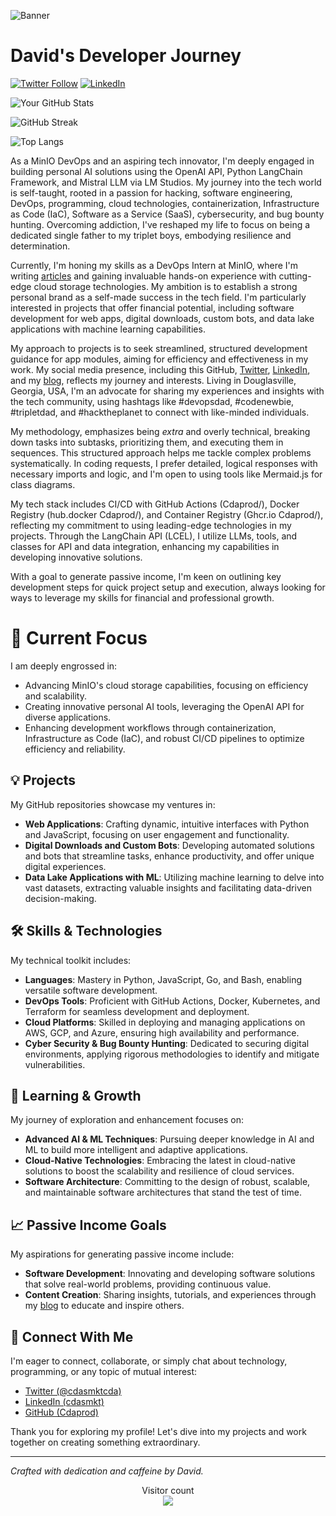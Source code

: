 ![Banner](B419057C-FD73-4687-808C-F3719C7CA4BD.png)

# David's Developer Journey

[![Twitter Follow](https://img.shields.io/twitter/follow/cdasmktcda?style=social)](https://twitter.com/cdasmktcda)
[![LinkedIn](https://img.shields.io/badge/LinkedIn-cdasmkt-blue?style=flat&logo=linkedin)](https://www.linkedin.com/in/cdasmkt/)

![Your GitHub Stats](https://github-readme-stats.vercel.app/api?username=Cdaprod&show_icons=true&theme=radical)

![GitHub Streak](https://github-readme-streak-stats.herokuapp.com/?user=Cdaprod&theme=dark)

![Top Langs](https://github-readme-stats.vercel.app/api/top-langs/?username=Cdaprod&layout=compact&theme=vision-friendly-dark)



As a MinIO DevOps and an aspiring tech innovator, I'm deeply engaged in building personal AI solutions using the OpenAI API, Python LangChain Framework, and Mistral LLM via LM Studios. My journey into the tech world is self-taught, rooted in a passion for hacking, software engineering, DevOps, programming, cloud technologies, containerization, Infrastructure as Code (IaC), Software as a Service (SaaS), cybersecurity, and bug bounty hunting. Overcoming addiction, I've reshaped my life to focus on being a dedicated single father to my triplet boys, embodying resilience and determination.

Currently, I'm honing my skills as a DevOps Intern at MinIO, where I'm writing [articles](https://blog.min.io/author/david-cannan) and gaining invaluable hands-on experience with cutting-edge cloud storage technologies. My ambition is to establish a strong personal brand as a self-made success in the tech field. I'm particularly interested in projects that offer financial potential, including software development for web apps, digital downloads, custom bots, and data lake applications with machine learning capabilities.

My approach to projects is to seek streamlined, structured development guidance for app modules, aiming for efficiency and effectiveness in my work. My social media presence, including this GitHub, [Twitter](https://x.com/cdasmktcda), [LinkedIn](https://linkedin.com/in/cdasmkt), and my [blog](https://Sanity.Cdaprod.dev), reflects my journey and interests. Living in Douglasville, Georgia, USA, I'm an advocate for sharing my experiences and insights with the tech community, using hashtags like #devopsdad, #codenewbie, #tripletdad, and #hacktheplanet to connect with like-minded individuals.

My methodology, emphasizes being *extra* and overly technical, breaking down tasks into subtasks, prioritizing them, and executing them in sequences. This structured approach helps me tackle complex problems systematically. In coding requests, I prefer detailed, logical responses with necessary imports and logic, and I'm open to using tools like Mermaid.js for class diagrams.

My tech stack includes CI/CD with GitHub Actions (Cdaprod/), Docker Registry (hub.docker Cdaprod/), and Container Registry (Ghcr.io Cdaprod/), reflecting my commitment to using leading-edge technologies in my projects. Through the LangChain API (LCEL), I utilize LLMs, tools, and classes for API and data integration, enhancing my capabilities in developing innovative solutions.

With a goal to generate passive income, I'm keen on outlining key development steps for quick project setup and execution, always looking for ways to leverage my skills for financial and professional growth.


# 🚀 Current Focus

I am deeply engrossed in:
- Advancing MinIO's cloud storage capabilities, focusing on efficiency and scalability.
- Creating innovative personal AI tools, leveraging the OpenAI API for diverse applications.
- Enhancing development workflows through containerization, Infrastructure as Code (IaC), and robust CI/CD pipelines to optimize efficiency and reliability.

## 💡 Projects

My GitHub repositories showcase my ventures in:
- **Web Applications**: Crafting dynamic, intuitive interfaces with Python and JavaScript, focusing on user engagement and functionality.
- **Digital Downloads and Custom Bots**: Developing automated solutions and bots that streamline tasks, enhance productivity, and offer unique digital experiences.
- **Data Lake Applications with ML**: Utilizing machine learning to delve into vast datasets, extracting valuable insights and facilitating data-driven decision-making.

## 🛠 Skills & Technologies

My technical toolkit includes:
- **Languages**: Mastery in Python, JavaScript, Go, and Bash, enabling versatile software development.
- **DevOps Tools**: Proficient with GitHub Actions, Docker, Kubernetes, and Terraform for seamless development and deployment.
- **Cloud Platforms**: Skilled in deploying and managing applications on AWS, GCP, and Azure, ensuring high availability and performance.
- **Cyber Security & Bug Bounty Hunting**: Dedicated to securing digital environments, applying rigorous methodologies to identify and mitigate vulnerabilities.

## 🌱 Learning & Growth

My journey of exploration and enhancement focuses on:
- **Advanced AI & ML Techniques**: Pursuing deeper knowledge in AI and ML to build more intelligent and adaptive applications.
- **Cloud-Native Technologies**: Embracing the latest in cloud-native solutions to boost the scalability and resilience of cloud services.
- **Software Architecture**: Committing to the design of robust, scalable, and maintainable software architectures that stand the test of time.

## 📈 Passive Income Goals

My aspirations for generating passive income include:
- **Software Development**: Innovating and developing software solutions that solve real-world problems, providing continuous value.
- **Content Creation**: Sharing insights, tutorials, and experiences through my [blog](https://Sanity.Cdaprod.dev) to educate and inspire others.

## 🤝 Connect With Me

I'm eager to connect, collaborate, or simply chat about technology, programming, or any topic of mutual interest:
- [Twitter (@cdasmktcda)](https://twitter.com/cdasmktcda)
- [LinkedIn (cdasmkt)](https://www.linkedin.com/in/cdasmkt/)
- [GitHub (Cdaprod)](https://github.com/Cdaprod)

Thank you for exploring my profile! Let's dive into my projects and work together on creating something extraordinary.

---

*Crafted with dedication and caffeine by David.*

<p align="center"> 
  Visitor count<br>
  <img src="https://profile-counter.glitch.me/cdaprod/count.svg" />
</p>
